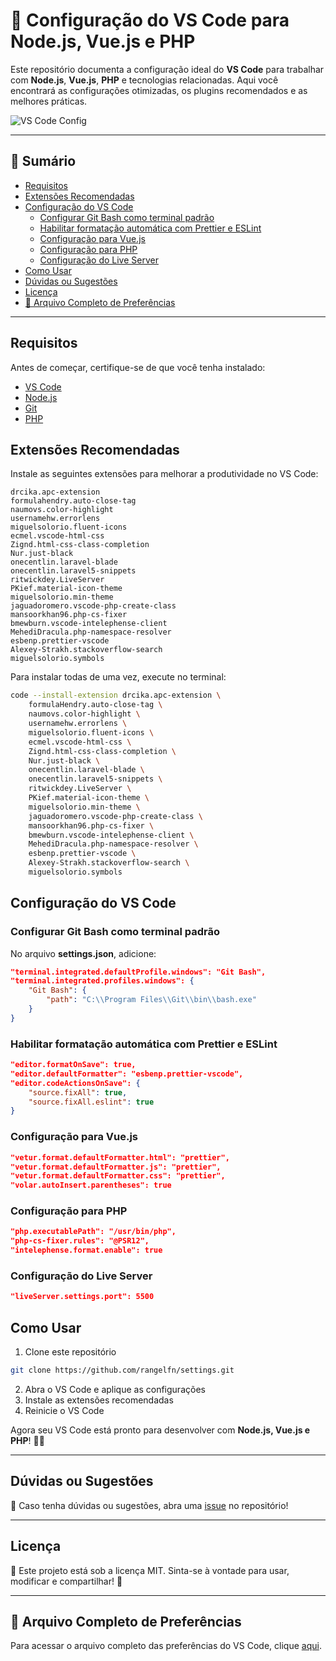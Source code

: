 # 🚀 Configuração do VS Code para Node.js, Vue.js e PHP

Este repositório documenta a configuração ideal do **VS Code** para trabalhar com **Node.js**, **Vue.js**, **PHP** e tecnologias relacionadas. Aqui você encontrará as configurações otimizadas, os plugins recomendados e as melhores práticas.

![VS Code Config](https://github.com/rangelfn/settings/assets/23268600/978c01a0-efd4-45d9-a2c0-c76e130c132b)

---

## 📖 Sumário
- [Requisitos](#requisitos)
- [Extensões Recomendadas](#extensões-recomendadas)
- [Configuração do VS Code](#configuração-do-vs-code)
  - [Configurar Git Bash como terminal padrão](#configurar-git-bash-como-terminal-padrão)
  - [Habilitar formatação automática com Prettier e ESLint](#habilitar-formatação-automática-com-prettier-e-eslint)
  - [Configuração para Vue.js](#configuração-para-vuejs)
  - [Configuração para PHP](#configuração-para-php)
  - [Configuração do Live Server](#configuração-do-live-server)
- [Como Usar](#como-usar)
- [Dúvidas ou Sugestões](#dúvidas-ou-sugestões)
- [Licença](#licença)
- [📜 Arquivo Completo de Preferências](#arquivo-completo-de-preferências)

---

## Requisitos
Antes de começar, certifique-se de que você tenha instalado:
- [VS Code](https://code.visualstudio.com/)
- [Node.js](https://nodejs.org/)
- [Git](https://git-scm.com/)
- [PHP](https://www.php.net/)

## Extensões Recomendadas
Instale as seguintes extensões para melhorar a produtividade no VS Code:
```
drcika.apc-extension
formulahendry.auto-close-tag
naumovs.color-highlight
usernamehw.errorlens
miguelsolorio.fluent-icons
ecmel.vscode-html-css
Zignd.html-css-class-completion
Nur.just-black
onecentlin.laravel-blade
onecentlin.laravel5-snippets
ritwickdey.LiveServer
PKief.material-icon-theme
miguelsolorio.min-theme
jaguadoromero.vscode-php-create-class
mansoorkhan96.php-cs-fixer
bmewburn.vscode-intelephense-client
MehediDracula.php-namespace-resolver
esbenp.prettier-vscode
Alexey-Strakh.stackoverflow-search
miguelsolorio.symbols
```

Para instalar todas de uma vez, execute no terminal:
```sh
code --install-extension drcika.apc-extension \
    formulaHendry.auto-close-tag \
    naumovs.color-highlight \
    usernamehw.errorlens \
    miguelsolorio.fluent-icons \
    ecmel.vscode-html-css \
    Zignd.html-css-class-completion \
    Nur.just-black \
    onecentlin.laravel-blade \
    onecentlin.laravel5-snippets \
    ritwickdey.LiveServer \
    PKief.material-icon-theme \
    miguelsolorio.min-theme \
    jaguadoromero.vscode-php-create-class \
    mansoorkhan96.php-cs-fixer \
    bmewburn.vscode-intelephense-client \
    MehediDracula.php-namespace-resolver \
    esbenp.prettier-vscode \
    Alexey-Strakh.stackoverflow-search \
    miguelsolorio.symbols
```

## Configuração do VS Code

### Configurar Git Bash como terminal padrão
No arquivo **settings.json**, adicione:
```json
"terminal.integrated.defaultProfile.windows": "Git Bash",
"terminal.integrated.profiles.windows": {
    "Git Bash": {
        "path": "C:\\Program Files\\Git\\bin\\bash.exe"
    }
}
```

### Habilitar formatação automática com Prettier e ESLint
```json
"editor.formatOnSave": true,
"editor.defaultFormatter": "esbenp.prettier-vscode",
"editor.codeActionsOnSave": {
    "source.fixAll": true,
    "source.fixAll.eslint": true
}
```

### Configuração para Vue.js
```json
"vetur.format.defaultFormatter.html": "prettier",
"vetur.format.defaultFormatter.js": "prettier",
"vetur.format.defaultFormatter.css": "prettier",
"volar.autoInsert.parentheses": true
```

### Configuração para PHP
```json
"php.executablePath": "/usr/bin/php",
"php-cs-fixer.rules": "@PSR12",
"intelephense.format.enable": true
```

### Configuração do Live Server
```json
"liveServer.settings.port": 5500
```

## Como Usar
1. Clone este repositório
```sh
git clone https://github.com/rangelfn/settings.git
```
2. Abra o VS Code e aplique as configurações
3. Instale as extensões recomendadas
4. Reinicie o VS Code

Agora seu VS Code está pronto para desenvolver com **Node.js, Vue.js e PHP**! 🎯🔥

---

## Dúvidas ou Sugestões
📢 Caso tenha dúvidas ou sugestões, abra uma [issue](https://github.com/rangelfn/settings/issues) no repositório!

---

## Licença
📝 Este projeto está sob a licença MIT. Sinta-se à vontade para usar, modificar e compartilhar! 🚀

---

## 📜 Arquivo Completo de Preferências
Para acessar o arquivo completo das preferências do VS Code, clique [aqui](https://github.com/rangelfn/settings/blob/main/preferences_vs_code).
